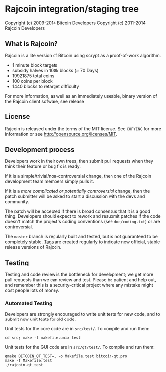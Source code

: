 Rajcoin integration/staging tree
================================


Copyright (c) 2009-2014 Bitcoin Developers
Copyright (c) 2011-2014 Rajcoin Developers

What is Rajcoin?
----------------

Rajcoin is a lite version of Bitcoin using scrypt as a proof-of-work algorithm.
 - 1 minute block targets
 - subsidy halves in 100k blocks (~ 70 Days)
 - 19921875 total coins
 - 100 coins per block
 - 1440 blocks to retarget difficulty

For more information, as well as an immediately useable, binary version of
the Rajcoin client sofware, see release 

License
-------

Rajcoin is released under the terms of the MIT license. See `COPYING` for more
information or see http://opensource.org/licenses/MIT.

Development process
-------------------

Developers work in their own trees, then submit pull requests when they think
their feature or bug fix is ready.

If it is a simple/trivial/non-controversial change, then one of the Rajcoin
development team members simply pulls it.

If it is a *more complicated or potentially controversial* change, then the patch
submitter will be asked to start a discussion with the devs and community.

The patch will be accepted if there is broad consensus that it is a good thing.
Developers should expect to rework and resubmit patches if the code doesn't
match the project's coding conventions (see `doc/coding.txt`) or are
controversial.

The `master` branch is regularly built and tested, but is not guaranteed to be
completely stable. [Tags](https://github.com/rajcoin-project/rajcoin/tags) are created
regularly to indicate new official, stable release versions of Rajcoin.

Testing
-------

Testing and code review is the bottleneck for development; we get more pull
requests than we can review and test. Please be patient and help out, and
remember this is a security-critical project where any mistake might cost people
lots of money.

### Automated Testing

Developers are strongly encouraged to write unit tests for new code, and to
submit new unit tests for old code.

Unit tests for the core code are in `src/test/`. To compile and run them:

    cd src; make -f makefile.unix test

Unit tests for the GUI code are in `src/qt/test/`. To compile and run them:

    qmake BITCOIN_QT_TEST=1 -o Makefile.test bitcoin-qt.pro
    make -f Makefile.test
    ./rajcoin-qt_test

